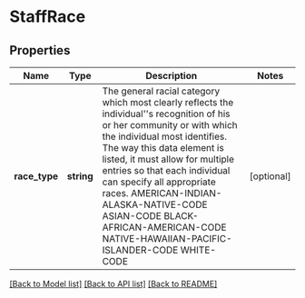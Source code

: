 # StaffRace

## Properties
Name | Type | Description | Notes
------------ | ------------- | ------------- | -------------
**race_type** | **string** | The general racial category which most clearly reflects the individual&#39;&#39;s recognition of his or her community or with which the individual most identifies. The way this data element is listed, it must allow for multiple entries so that each individual can specify all appropriate races.        AMERICAN-INDIAN-ALASKA-NATIVE-CODE        ASIAN-CODE        BLACK-AFRICAN-AMERICAN-CODE        NATIVE-HAWAIIAN-PACIFIC-ISLANDER-CODE        WHITE-CODE | [optional] 

[[Back to Model list]](../README.md#documentation-for-models) [[Back to API list]](../README.md#documentation-for-api-endpoints) [[Back to README]](../README.md)


